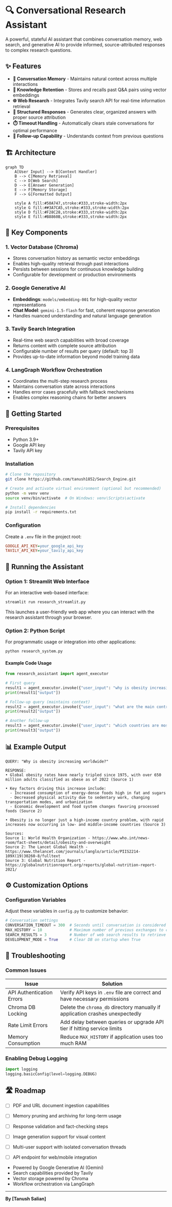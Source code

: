 # 🔍 Conversational Research Assistant

A powerful, stateful AI assistant that combines conversation memory, web search, and generative AI to provide informed, source-attributed responses to complex research questions.



## ✨ Features

- **🧠 Conversation Memory** - Maintains natural context across multiple interactions
- **💾 Knowledge Retention** - Stores and recalls past Q&A pairs using vector embeddings
- **🌐 Web Research** - Integrates Tavily search API for real-time information retrieval  
- **📝 Structured Responses** - Generates clear, organized answers with proper source attribution
- **⏱️ Timeout Handling** - Automatically clears stale conversations for optimal performance
- **🔄 Follow-up Capability** - Understands context from previous questions

## 🏗️ Architecture

```mermaid
graph TD
    A[User Input] --> B[Context Handler]
    B --> C[Memory Retrieval]
    C --> D[Web Search]
    D --> E[Answer Generation]
    E --> F[Memory Storage]
    F --> G[Formatted Output]
    
    style A fill:#50A747,stroke:#333,stroke-width:2px
    style G fill:##3A7CA5,stroke:#333,stroke-width:2px
    style D fill:#F28C28,stroke:#333,stroke-width:2px
    style E fill:#B8860B,stroke:#333,stroke-width:2px
```

## 🧩 Key Components

### 1. Vector Database (Chroma)
- Stores conversation history as semantic vector embeddings
- Enables high-quality retrieval through past interactions
- Persists between sessions for continuous knowledge building
- Configurable for development or production environments

### 2. Google Generative AI
- **Embeddings**: `models/embedding-001` for high-quality vector representations
- **Chat Model**: `gemini-1.5-flash` for fast, coherent response generation
- Handles nuanced understanding and natural language generation

### 3. Tavily Search Integration
- Real-time web search capabilities with broad coverage
- Returns content with complete source attribution
- Configurable number of results per query (default: top 3)
- Provides up-to-date information beyond model training data

### 4. LangGraph Workflow Orchestration
- Coordinates the multi-step research process
- Maintains conversation state across interactions
- Handles error cases gracefully with fallback mechanisms
- Enables complex reasoning chains for better answers

## 🚀 Getting Started

### Prerequisites
- Python 3.9+
- Google API key
- Tavily API key

### Installation

```bash
# Clone the repository
git clone https://github.com/tanush1852/Search_Engine.git

# Create and activate virtual environment (optional but recommended)
python -m venv venv
source venv/bin/activate  # On Windows: venv\Scripts\activate

# Install dependencies
pip install -r requirements.txt
```

### Configuration

Create a `.env` file in the project root:

```ini
GOOGLE_API_KEY=your_google_api_key
TAVILY_API_KEY=your_tavily_api_key
```

## 🚀 Running the Assistant

### Option 1: Streamlit Web Interface

For an interactive web-based interface:

```bash
streamlit run research_streamlit.py
```

This launches a user-friendly web app where you can interact with the research assistant through your browser.

### Option 2: Python Script

For programmatic usage or integration into other applications:

```bash
python research_system.py
```

#### Example Code Usage

```python
from research_assistant import agent_executor

# First query
result1 = agent_executor.invoke({"user_input": "why is obesity increasing worldwide?"})
print(result1["output"])

# Follow-up query (maintains context)
result2 = agent_executor.invoke({"user_input": "what are the main contributing factors?"})
print(result2["output"])

# Another follow-up
result3 = agent_executor.invoke({"user_input": "which countries are most affected?"})
print(result3["output"])
```

## 📊 Example Output

```
QUERY: "Why is obesity increasing worldwide?"

RESPONSE:
• Global obesity rates have nearly tripled since 1975, with over 650 million adults classified as obese as of 2022 (Source 1)

• Key factors driving this increase include:
  - Increased consumption of energy-dense foods high in fat and sugars
  - Decreased physical activity due to sedentary work, changing transportation modes, and urbanization
  - Economic development and food system changes favoring processed foods (Source 2)

• Obesity is no longer just a high-income country problem, with rapid increases now occurring in low- and middle-income countries (Source 3)

Sources:
Source 1: World Health Organization - https://www.who.int/news-room/fact-sheets/detail/obesity-and-overweight
Source 2: The Lancet Global Health - https://www.thelancet.com/journals/langlo/article/PIIS2214-109X(19)30260-8/fulltext
Source 3: Global Nutrition Report - https://globalnutritionreport.org/reports/global-nutrition-report-2021/
```

## ⚙️ Customization Options

### Configuration Variables

Adjust these variables in `config.py` to customize behavior:

```python
# Conversation settings
CONVERSATION_TIMEOUT = 300  # Seconds until conversation is considered stale
MAX_HISTORY = 10            # Maximum number of previous exchanges to consider
SEARCH_RESULTS = 3          # Number of web search results to retrieve
DEVELOPMENT_MODE = True     # Clear DB on startup when True
```

## 🔧 Troubleshooting

### Common Issues

| Issue | Solution |
|-------|----------|
| API Authentication Errors | Verify API keys in `.env` file are correct and have necessary permissions |
| Chroma DB Locking | Delete the `chroma_db` directory manually if application crashes unexpectedly |
| Rate Limit Errors | Add delay between queries or upgrade API tier if hitting service limits |
| Memory Consumption | Reduce `MAX_HISTORY` if application uses too much RAM |

### Enabling Debug Logging

```python
import logging
logging.basicConfig(level=logging.DEBUG)
```

## 🛣️ Roadmap

- [ ] PDF and URL document ingestion capabilities
- [ ] Memory pruning and archiving for long-term usage
- [ ] Response validation and fact-checking steps
- [ ] Image generation support for visual content
- [ ] Multi-user support with isolated conversation threads
- [ ] API endpoint for web/mobile integration


- Powered by Google Generative AI (Gemini)
- Search capabilities provided by Tavily
- Vector storage powered by Chroma
- Workflow orchestration via LangGraph

---

**By [Tanush Salian]**
